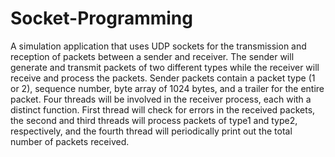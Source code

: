 # Socket-Programming
A simulation application that uses UDP sockets for the transmission and reception of packets between a sender and receiver. 
The sender will generate and transmit packets of two different types while the receiver will receive and process the packets. Sender 
packets contain a packet type (1 or 2), sequence number, byte array of 1024 bytes, and a trailer  for the entire packet. Four 
threads will be involved in the receiver process, each with a distinct function. First thread will check for errors in the received packets, 
the second and third threads will process packets of type1 and type2, respectively, and the fourth thread will periodically print out the 
total number of packets received. 
